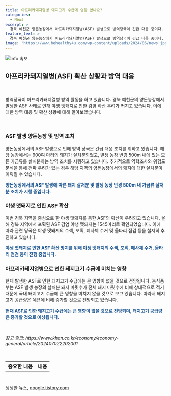 ```yaml
---
title: 아프리카돼지열병 돼지고기 수급에 영향 없나요?
categories:
  - News
excerpt: >
  경북 예천군 양돈농장에서 아프리카돼지열병(ASF) 발생으로 방역당국이 긴급 대응 중이다. ASF 중앙사고수습본부는 발생 지역과 주변 6개 시·군에 대한 이동 중지 명령을 내리고, 돼지 900여마리를 살처분했다. 야생 맷돼지로 인한 감염 우려가 커지고 있는 가운데, 이에 대한 대응이 강화되고 있다. 또한 농식품부는 ASF로 인한 돼지고기 수급에는 큰 영향이 없을 것으로 보고 있다. 
feature_text: >
  경북 예천군 양돈농장에서 아프리카돼지열병(ASF) 발생으로 방역당국이 긴급 대응 중이다. ASF 중앙사고수습본부는 발생 지역과 주변 6개 시·군에 대한 이동 중지 명령을 내리고, 돼지 900여마리를 살처분했다. 야생 맷돼지로 인한 감염 우려가 커지고 있는 가운데, 이에 대한 대응이 강화되고 있다. 또한 농식품부는 ASF로 인한 돼지고기 수급에는 큰 영향이 없을 것으로 보고 있다. 
image: 'https://www.behealthy4u.com/wp-content/uploads/2024/06/news.jpg'
---
```


<p><img src="https://www.behealthy4u.com/wp-content/uploads/2024/06/news.jpg" alt="info 속보" /></p>

<h2 data-ke-size="size26">아프리카돼지열병(ASF) 확산 상황과 방역 대응</h2>

<p data-ke-size="size16">&nbsp;</p>

<p>방역당국이 아프리카돼지열병 방역 활동을 하고 있습니다. 경북 예천군의 양돈농장에서 발생한 ASF 사태로 인해 야생 맷돼지로 인한 감염 확산 우려가 커지고 있습니다. 이에 대한 방역 대응 및 확산 상황에 대해 알아보겠습니다.</p>

<p data-ke-size="size16">&nbsp;</p>

<h3>ASF 발생 양돈농장 및 방역 조치</h3>

<p>양돈농장에서의 ASF 발생으로 인해 방역 당국은 긴급 대응 조치를 취하고 있습니다. 해당 농장에서는 900여 마리의 돼지가 살처분되었고, 발생 농장 반경 500m 내에 있는 모든 가금류를 살처분하는 방역 조치를 시행하고 있습니다. 추가적으로 역학조사와 위험도 분석을 통해 전파 우려가 있는 경우 해당 지역의 양돈농장에서의 돼지에 대한 살처분이 이뤄질 수 있습니다.</p>

<p data-ke-size="size16"><b><span style="color: #1a5490;">양돈농장에서의 ASF 발생에 따른 돼지 살처분 및 발생 농장 반경 500m 내 가금류 살처분 조치가 시행 중입니다.</span></b></p>

<h3>야생 맷돼지로 인한 ASF 확산</h3>

<p>이번 경북 지역을 중심으로 한 야생 맷돼지를 통한 ASF의 확산이 우려되고 있습니다. 올해 경북 지역에서 포획된 ASF 감염 야생 맷돼지는 1545마리로 확인되었습니다. 이에 따라 관련 당국은 야생 맷돼지의 수색, 포획, 폐사체 수거 및 울타리 점검 등을 철저히 추진하고 있습니다.</p>

<p data-ke-size="size16"><b><span style="color: #1a5490;">야생 맷돼지로 인한 ASF 확산 방지를 위해 야생 맷돼지의 수색, 포획, 폐사체 수거, 울타리 점검 등이 진행 중입니다.</span></b></p>

<h3>아프리카돼지열병으로 인한 돼지고기 수급에 미치는 영향</h3>

<p>현재 발생한 ASF로 인한 돼지고기 수급에는 큰 영향이 없을 것으로 전망됩니다. 농식품부는 ASF 발생 농장의 살처분 돼지 마릿수가 전체 돼지 마릿수에 비해 상대적으로 적기 때문에 국내 돼지고기 수급에 큰 영향을 미치지 않을 것으로 보고 있습니다. 따라서 돼지고기 공급량은 예년에 비해 증가할 것으로 전망되고 있습니다.</p>

<p data-ke-size="size16"><b><span style="color: #1a5490;">현재 ASF로 인한 돼지고기 수급에는 큰 영향이 없을 것으로 전망되며, 돼지고기 공급량은 증가할 것으로 예상됩니다.</span></b></p>

<p data-ke-size="size16">&nbsp;</p>

<p><em>참고 링크: https://www.khan.co.kr/economy/economy-general/article/202407022202001</em></p>

<p data-ke-size="size16">&nbsp;</p>

<table>
  <tbody>
    <tr>
      <td style="text-align: center; height: 17px;"><b>중요한 내용</b></td>
      <td style="text-align: center; height: 17px;"><b>내용</b></td>
    </tr>
  </tbody>
</table>

<h1></h1>
생생한 뉴스, <a href="https://qoogle.tistory.com" rel="dofollow">qoogle.tistory.com</a>


